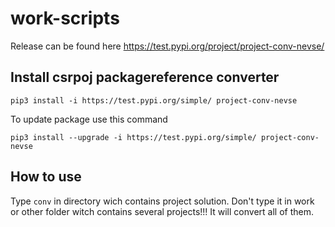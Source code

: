 # work-scripts

Release can be found here https://test.pypi.org/project/project-conv-nevse/

## Install csrpoj packagereference converter
```
pip3 install -i https://test.pypi.org/simple/ project-conv-nevse
```

To update package use this command
```
pip3 install --upgrade -i https://test.pypi.org/simple/ project-conv-nevse
```

## How to use
Type `conv` in directory wich contains project solution. Don't type it in work or other folder witch contains several projects!!! It will convert all of them.
